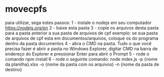# movecpfs
para utilizar, sega estes passos: 
1 - instale o nodejs em seu computador
https://nodejs.org/en
2 - baixe esta pasta
3 - copie os arquivos desta pasta para a pasta anterior a sua pasta de arquivos de cpf
exemplo: se sua pasta de arquivos de cpf esta em documentos/arquivos, coloque os do programa dentro da pasta documentos
4 - abra o CMD na pasta. Tudo o que você precisa fazer é abrir a pasta no Windows Explorer, digitar CMD na barra de endereço do Explorer e pressionar Enter para abrir o Prompt
5 - rode o comando npm install
6 - rode o seguinte comando:
node index.js -p {nome da planilha}.xlsx -o {nome da pasta com os arquivos} -n {nome da pasta de destino}
